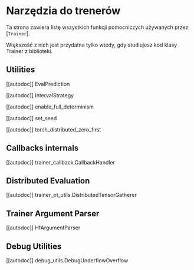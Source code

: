 <!--Copyright 2020 The HuggingFace Team. All rights reserved.

Licensed under the Apache License, Version 2.0 (the "License"); you may not use this file except in compliance with
the License. You may obtain a copy of the License at

http://www.apache.org/licenses/LICENSE-2.0

Unless required by applicable law or agreed to in writing, software distributed under the License is distributed on
an "AS IS" BASIS, WITHOUT WARRANTIES OR CONDITIONS OF ANY KIND, either express or implied. See the License for the
specific language governing permissions and limitations under the License.

⚠️ Note that this file is in Markdown but contain specific syntax for our doc-builder (similar to MDX) that may not be
rendered properly in your Markdown viewer.

-->

# Narzędzia do trenerów

Ta strona zawiera listę wszystkich funkcji pomocniczych używanych przez [`Trainer`].

Większość z nich jest przydatna tylko wtedy, gdy studiujesz kod klasy Trainer z biblioteki.

## Utilities

[[autodoc]] EvalPrediction

[[autodoc]] IntervalStrategy

[[autodoc]] enable_full_determinism

[[autodoc]] set_seed

[[autodoc]] torch_distributed_zero_first

## Callbacks internals

[[autodoc]] trainer_callback.CallbackHandler

## Distributed Evaluation

[[autodoc]] trainer_pt_utils.DistributedTensorGatherer

## Trainer Argument Parser

[[autodoc]] HfArgumentParser

## Debug Utilities

[[autodoc]] debug_utils.DebugUnderflowOverflow
